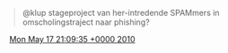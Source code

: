 > @klup stageproject van her\-intredende SPAMmers in omscholingstraject naar phishing?

<img src="../../media/tweet.ico" width="12" /> [Mon May 17 21:09:35 +0000 2010](https://twitter.com/DromerDenker/status/14183531889)